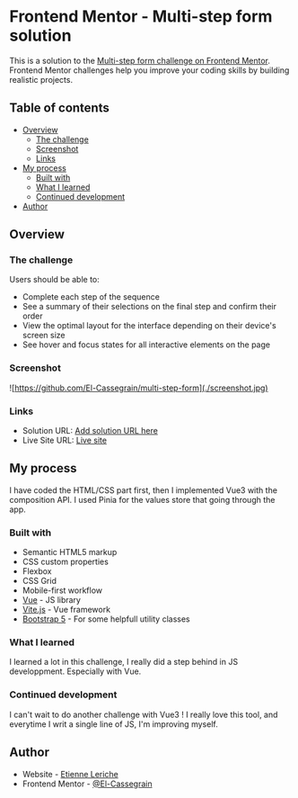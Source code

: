 # Frontend Mentor - Multi-step form solution

This is a solution to the [Multi-step form challenge on Frontend Mentor](https://www.frontendmentor.io/challenges/multistep-form-YVAnSdqQBJ). Frontend Mentor challenges help you improve your coding skills by building realistic projects. 

## Table of contents

- [Overview](#overview)
  - [The challenge](#the-challenge)
  - [Screenshot](#screenshot)
  - [Links](#links)
- [My process](#my-process)
  - [Built with](#built-with)
  - [What I learned](#what-i-learned)
  - [Continued development](#continued-development)
- [Author](#author)

## Overview

### The challenge

Users should be able to:

- Complete each step of the sequence
- See a summary of their selections on the final step and confirm their order
- View the optimal layout for the interface depending on their device's screen size
- See hover and focus states for all interactive elements on the page

### Screenshot

![https://github.com/El-Cassegrain/multi-step-form](./screenshot.jpg)

### Links

- Solution URL: [Add solution URL here](https://your-solution-url.com)
- Live Site URL: [Live site](https://el-cassegrain.github.io/multi-step-form/)

## My process
I have coded the HTML/CSS part first, then I implemented Vue3 with the composition API. I used Pinia for the values store that going through the app.
### Built with

- Semantic HTML5 markup
- CSS custom properties
- Flexbox
- CSS Grid
- Mobile-first workflow
- [Vue](https://vuejs.org/) - JS library
- [Vite.js](https://vitejs.dev/) - Vue framework
- [Bootstrap 5](https://getbootstrap.com/) - For some helpfull utility classes

### What I learned

I learned a lot in this challenge, I really did a step behind in JS developpment. Especially with Vue.


### Continued development

I can't wait to do another challenge with Vue3 ! I really love this tool, and everytime I writ a single line of JS, I'm improving myself.


## Author

- Website - [Etienne Leriche](https://etienneleriche.fr/)
- Frontend Mentor - [@El-Cassegrain](https://www.frontendmentor.io/profile/El-Cassegrain)
